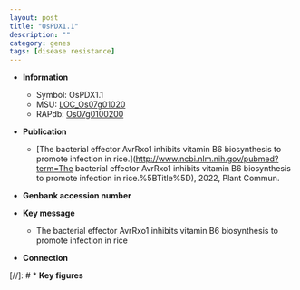 ```yaml
---
layout: post
title: "OsPDX1.1"
description: ""
category: genes
tags: [disease resistance]
---
```


* **Information**  
    + Symbol: OsPDX1.1  
    + MSU: [LOC_Os07g01020](http://rice.uga.edu/cgi-bin/ORF_infopage.cgi?orf=LOC_Os07g01020)  
    + RAPdb: [Os07g0100200](http://rapdb.dna.affrc.go.jp/viewer/gbrowse_details/irgsp1?name=Os07g0100200)  

* **Publication**  
    + [The bacterial effector AvrRxo1 inhibits vitamin B6 biosynthesis to promote infection in rice.](http://www.ncbi.nlm.nih.gov/pubmed?term=The bacterial effector AvrRxo1 inhibits vitamin B6 biosynthesis to promote infection in rice.%5BTitle%5D), 2022, Plant Commun.

* **Genbank accession number**  

* **Key message**  
    + The bacterial effector AvrRxo1 inhibits vitamin B6 biosynthesis to promote infection in rice

* **Connection**  

[//]: # * **Key figures**  


